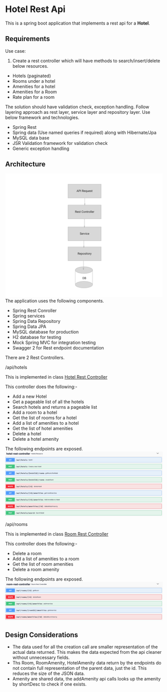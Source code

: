 # Hotel Rest Api

This is a spring boot application that implements a rest api for a **Hotel**.

## Requirements
Use case:  
1.	Create a rest controller which will have methods to search/insert/delete below resources. 
-	Hotels (paginated)
-	Rooms under a hotel
-	Amenities for a hotel
-	Amenities for a Room
-	Rate plan for a room

The solution should have validation check, exception handling. Follow layering approach as rest layer, service layer and repository layer. Use below framework and technologies. 
-	Spring Rest
-	Spring data (Use named queries if required) along with Hibernate/Jpa
-	MySQL data base
-	JSR Validation framework for validation check
-	Generic exception handling

## Architecture

![Conceptual Architecture](/doc/ConceptualAcritecture.png)
The application uses the following components.

- Spring Rest Conroller
- Spring services
- Spring Data Repository
- Spring Data JPA
- MySQL database for production
- H2 database for testing
- Mock Spring MVC for integration testing
- Swagger 2 for Rest endpoint documentation

There are 2 Rest Controllers.

/api/hotels

This is implemented in class  [Hotel Rest Controller](https://github.com/yinkaf/HotelRestApi/blob/master/src/main/java/com/xipsoft/hotelrestapi/controller/HotelRestController.java)


This controller does the following:-
- Add a new Hotel
- Get a pageable list of all the hotels
- Search hotels and returns a pageable list
- Add a room to a hotel
- Get the list of rooms for a hotel
- Add a list of amenities to a hotel
- Get the list of hotel amenities
- Delete a hotel
- Delete a hotel amenity

The following endpoints are exposed.
![Hotel Rest Controller](/doc/HotelRestController.png)


/api/rooms
 
 This is implemented in class [Room Rest Controller](https://github.com/yinkaf/HotelRestApi/blob/master/src/main/java/com/xipsoft/hotelrestapi/controller/RoomRestController.java)

 This controller does the following:-
 - Delete a room
 - Add a list of amenities to a room
 - Get the list of room amenities
 - Delete a room amenity
  
 The following endpoints are exposed.
 ![Room Rest Controller](/doc/RoomRestController.png)
 
 ## Design Considerations
 
 - The data used for all the creation call are  smaller representation of the actual data returned.
 This makes the data expected from the api cleaner without unnecessary fields.
 - Ths Room, RoomAmenity, HotelAmenity data return by the endpoints do not contain full representation of the parent data, just the id. This reduces the size of the JSON data.
 - Amenity are shared data, the addAmenity api calls looks up the amenity by shortDesc to check if one exists.
 
